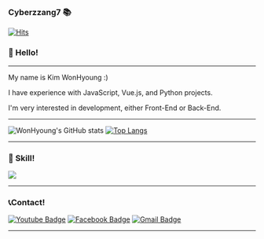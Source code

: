 
### Cyberzzang7 :books: 
[![Hits](https://hits.seeyoufarm.com/api/count/incr/badge.svg?url=https%3A%2F%2Fgithub.com%2Fharimkang%2Fhit-counter&count_bg=%23000000&title_bg=%23FF0000&icon=youtubetv.svg&icon_color=%23E3E3E3&title=hits&edge_flat=false)](https://hits.seeyoufarm.com)

### :wave: Hello!
<hr>
</hr>
My name is Kim WonHyoung :)

I have experience with JavaScript, Vue.js, and Python projects.

I'm very interested in development, either Front-End or Back-End.
<hr>
</hr>
<div display=inline>
	
![WonHyoung's GitHub stats](https://github-readme-stats.vercel.app/api?username=cyberzzang7&show_icons=true&theme=simple)
[![Top Langs](https://github-readme-stats.vercel.app/api/top-langs/?username=cyberzzang7&layout=compact&theme=simple)](https://github.com/cyberzzang7)

</div>
<hr>
</hr>

### :punch: Skill!

<img src="https://img.shields.io/badge/JavaScript
#F7DF1E?style=flat-square&logo=JavaScript&logoColor=white"/>

<hr>
</hr>

### :telephone_receiver:Contact!

<div display=inline>
	
  [![Youtube Badge](https://img.shields.io/badge/Youtube-ff0000?style=flat-square&logo=youtube&link=https://www.youtube.com/channel/UCMXo5R3NzDnu6g6lSVPPiIg)](https://www.youtube.com/channel/UCMXo5R3NzDnu6g6lSVPPiIg)
  [![Facebook Badge](https://img.shields.io/badge/facebook-1877f2?style=flat-square&logo=facebook&logoColor=white&link=https://www.facebook.com/cyberzzang6)](https://www.facebook.com/cyberzzang6)	
  [![Gmail Badge](https://img.shields.io/badge/Gmail-d14836?style=flat-square&logo=Gmail&logoColor=white&link=mailto:cyberzzang6@gmail.com)](mailto:cyberzzang6@gmail.com)
	
</div>


<hr>
</hr>
